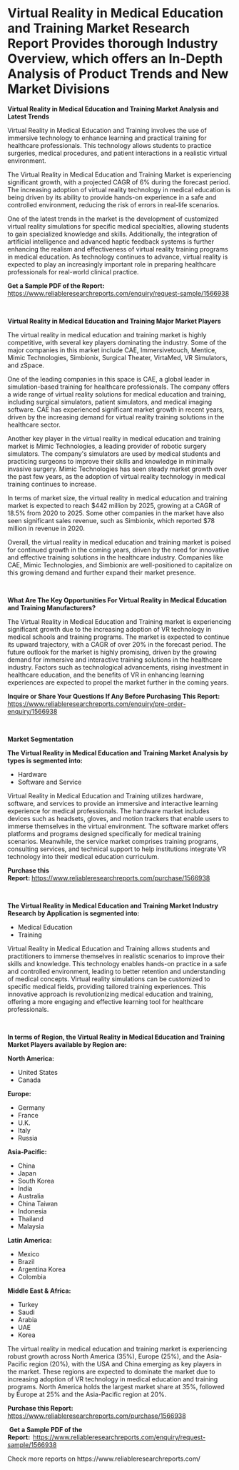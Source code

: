 <p><h1>Virtual Reality in Medical Education and Training Market Research Report Provides thorough Industry Overview, which offers an In-Depth Analysis of Product Trends and New Market Divisions</h1></p><p><strong>Virtual Reality in Medical Education and Training Market Analysis and Latest Trends</strong></p>
<p><p>Virtual Reality in Medical Education and Training involves the use of immersive technology to enhance learning and practical training for healthcare professionals. This technology allows students to practice surgeries, medical procedures, and patient interactions in a realistic virtual environment. </p><p>The Virtual Reality in Medical Education and Training Market is experiencing significant growth, with a projected CAGR of 6% during the forecast period. The increasing adoption of virtual reality technology in medical education is being driven by its ability to provide hands-on experience in a safe and controlled environment, reducing the risk of errors in real-life scenarios. </p><p>One of the latest trends in the market is the development of customized virtual reality simulations for specific medical specialties, allowing students to gain specialized knowledge and skills. Additionally, the integration of artificial intelligence and advanced haptic feedback systems is further enhancing the realism and effectiveness of virtual reality training programs in medical education. As technology continues to advance, virtual reality is expected to play an increasingly important role in preparing healthcare professionals for real-world clinical practice.</p></p>
<p><strong>Get a Sample PDF of the Report:&nbsp;</strong> <a href="https://www.reliableresearchreports.com/enquiry/request-sample/1566938">https://www.reliableresearchreports.com/enquiry/request-sample/1566938</a></p>
<p>&nbsp;</p>
<p><strong>Virtual Reality in Medical Education and Training Major Market Players</strong></p>
<p><p>The virtual reality in medical education and training market is highly competitive, with several key players dominating the industry. Some of the major companies in this market include CAE, Immersivetouch, Mentice, Mimic Technologies, Simbionix, Surgical Theater, VirtaMed, VR Simulators, and zSpace.</p><p>One of the leading companies in this space is CAE, a global leader in simulation-based training for healthcare professionals. The company offers a wide range of virtual reality solutions for medical education and training, including surgical simulators, patient simulators, and medical imaging software. CAE has experienced significant market growth in recent years, driven by the increasing demand for virtual reality training solutions in the healthcare sector.</p><p>Another key player in the virtual reality in medical education and training market is Mimic Technologies, a leading provider of robotic surgery simulators. The company's simulators are used by medical students and practicing surgeons to improve their skills and knowledge in minimally invasive surgery. Mimic Technologies has seen steady market growth over the past few years, as the adoption of virtual reality technology in medical training continues to increase.</p><p>In terms of market size, the virtual reality in medical education and training market is expected to reach $442 million by 2025, growing at a CAGR of 18.5% from 2020 to 2025. Some other companies in the market have also seen significant sales revenue, such as Simbionix, which reported $78 million in revenue in 2020.</p><p>Overall, the virtual reality in medical education and training market is poised for continued growth in the coming years, driven by the need for innovative and effective training solutions in the healthcare industry. Companies like CAE, Mimic Technologies, and Simbionix are well-positioned to capitalize on this growing demand and further expand their market presence.</p></p>
<p>&nbsp;</p>
<p><strong>What Are The Key Opportunities For Virtual Reality in Medical Education and Training Manufacturers?</strong></p>
<p><p>The Virtual Reality in Medical Education and Training market is experiencing significant growth due to the increasing adoption of VR technology in medical schools and training programs. The market is expected to continue its upward trajectory, with a CAGR of over 20% in the forecast period. The future outlook for the market is highly promising, driven by the growing demand for immersive and interactive training solutions in the healthcare industry. Factors such as technological advancements, rising investment in healthcare education, and the benefits of VR in enhancing learning experiences are expected to propel the market further in the coming years.</p></p>
<p><strong>Inquire or Share Your Questions If Any Before Purchasing This Report:</strong> <a href="https://www.reliableresearchreports.com/enquiry/pre-order-enquiry/1566938">https://www.reliableresearchreports.com/enquiry/pre-order-enquiry/1566938</a></p>
<p>&nbsp;</p>
<p><strong>Market Segmentation</strong></p>
<p><strong>The Virtual Reality in Medical Education and Training Market Analysis by types is segmented into:</strong></p>
<p><ul><li>Hardware</li><li>Software and Service</li></ul></p>
<p><p>Virtual Reality in Medical Education and Training utilizes hardware, software, and services to provide an immersive and interactive learning experience for medical professionals. The hardware market includes devices such as headsets, gloves, and motion trackers that enable users to immerse themselves in the virtual environment. The software market offers platforms and programs designed specifically for medical training scenarios. Meanwhile, the service market comprises training programs, consulting services, and technical support to help institutions integrate VR technology into their medical education curriculum.</p></p>
<p><strong>Purchase this Report:&nbsp;</strong><a href="https://www.reliableresearchreports.com/purchase/1566938">https://www.reliableresearchreports.com/purchase/1566938</a></p>
<p>&nbsp;</p>
<p><strong>The Virtual Reality in Medical Education and Training Market Industry Research by Application is segmented into:</strong></p>
<p><ul><li>Medical Education</li><li>Training</li></ul></p>
<p><p>Virtual Reality in Medical Education and Training allows students and practitioners to immerse themselves in realistic scenarios to improve their skills and knowledge. This technology enables hands-on practice in a safe and controlled environment, leading to better retention and understanding of medical concepts. Virtual reality simulations can be customized to specific medical fields, providing tailored training experiences. This innovative approach is revolutionizing medical education and training, offering a more engaging and effective learning tool for healthcare professionals.</p></p>
<p>&nbsp;</p>
<p><strong>In terms of Region, the Virtual Reality in Medical Education and Training Market Players available by Region are:</strong></p>
<p>
    <p> <strong> North America: </strong>
        <ul>
            <li>United States</li>
            <li>Canada</li>
        </ul>
        </p> 
    <p> <strong> Europe: </strong>
        <ul>
            <li>Germany</li>
            <li>France</li>
            <li>U.K.</li>
            <li>Italy</li>
            <li>Russia</li>
        </ul>
        </p> 
    <p> <strong> Asia-Pacific: </strong>
        <ul>
            <li>China</li>
            <li>Japan</li>
            <li>South Korea</li>
            <li>India</li>
            <li>Australia</li>
            <li>China Taiwan</li>
            <li>Indonesia</li>
            <li>Thailand</li>
            <li>Malaysia</li>
        </ul>
        </p> 
    <p> <strong> Latin America: </strong>
        <ul>
            <li>Mexico</li>
            <li>Brazil</li>
            <li>Argentina Korea</li>
            <li>Colombia</li>
        </ul>
        </p> 
    <p> <strong> Middle East & Africa: </strong>
        <ul>
            <li>Turkey</li>
            <li>Saudi</li>
            <li>Arabia</li>
            <li>UAE</li>
            <li>Korea</li>
        </ul>
    </p>
    </p>
<p><p>The virtual reality in medical education and training market is experiencing robust growth across North America (35%), Europe (25%), and the Asia-Pacific region (20%), with the USA and China emerging as key players in the market. These regions are expected to dominate the market due to increasing adoption of VR technology in medical education and training programs. North America holds the largest market share at 35%, followed by Europe at 25% and the Asia-Pacific region at 20%.</p></p>
<p><strong>Purchase this Report: </strong><a href="https://www.reliableresearchreports.com/purchase/1566938">https://www.reliableresearchreports.com/purchase/1566938</a></p>
<p>&nbsp;<strong>Get a Sample PDF of the Report:&nbsp;&nbsp;</strong><a href="https://www.reliableresearchreports.com/enquiry/request-sample/1566938">https://www.reliableresearchreports.com/enquiry/request-sample/1566938</a></p>
<p><strong></strong></p>
<p>Check more reports on https://www.reliableresearchreports.com/</p>